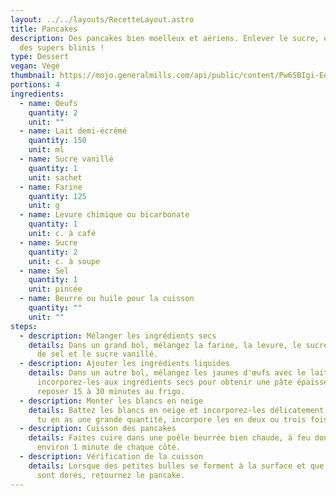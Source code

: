 ```yaml
---
layout: ../../layouts/RecetteLayout.astro
title: Pancakes
description: Des pancakes bien moelleux et aériens. Enlever le sucre, et ça fait
  des supers blinis !
type: Dessert
vegan: Végé
thumbnail: https://mojo.generalmills.com/api/public/content/Pw6SBIgi-Ee6pTZBpU1oBg_webp_base.webp?v=4dec1972&t=191ddcab8d1c415fa10fa00a14351227
portions: 4
ingredients:
  - name: Oeufs
    quantity: 2
    unit: ""
  - name: Lait demi-écrémé
    quantity: 150
    unit: ml
  - name: Sucre vanillé
    quantity: 1
    unit: sachet
  - name: Farine
    quantity: 125
    unit: g
  - name: Levure chimique ou bicarbonate
    quantity: 1
    unit: c. à café
  - name: Sucre
    quantity: 2
    unit: c. à soupe
  - name: Sel
    quantity: 1
    unit: pincée
  - name: Beurre ou huile pour la cuisson
    quantity: ""
    unit: ""
steps:
  - description: Mélanger les ingrédients secs
    details: Dans un grand bol, mélangez la farine, la levure, le sucre, une pincée
      de sel et le sucre vanillé.
  - description: Ajouter les ingrédients liquides
    details: Dans un autre bol, mélangez les jaunes d'œufs avec le lait puis
      incorporez-les aux ingrédients secs pour obtenir une pâte épaisse. Laissez
      reposer 15 à 30 minutes au frigo.
  - description: Monter les blancs en neige
    details: Battez les blancs en neige et incorporez-les délicatement à la pâte. Si
      tu en as une grande quantité, incorpore les en deux ou trois fois.
  - description: Cuisson des pancakes
    details: Faites cuire dans une poêle beurrée bien chaude, à feu doux/moyen,
      environ 1 minute de chaque côté.
  - description: Vérification de la cuisson
    details: Lorsque des petites bulles se forment à la surface et que les bords
      sont dorés, retournez le pancake.
---
```

